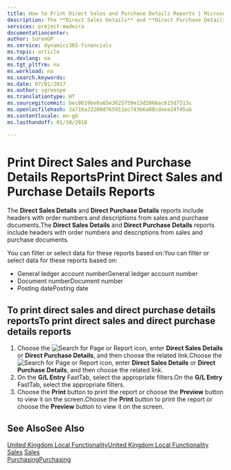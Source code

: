 ```yaml
---
title: How to Print Direct Sales and Purchase Details Reports | Microsoft Docs
description: The **Direct Sales Details** and **Direct Purchase Details** reports include headers with order numbers and descriptions from sales and purchase documents.
services: project-madeira
documentationcenter: 
author: SorenGP
ms.service: dynamics365-financials
ms.topic: article
ms.devlang: na
ms.tgt_pltfrm: na
ms.workload: na
ms.search.keywords: 
ms.date: 07/01/2017
ms.author: sgroespe
ms.translationtype: HT
ms.sourcegitcommit: bec0619be0a65e3625759e13d2866ac615d7513c
ms.openlocfilehash: 3a716a33280d765911ac743b6a00cdeee24f45ab
ms.contentlocale: en-gb
ms.lasthandoff: 01/30/2018

---
```

# <a name="print-direct-sales-and-purchase-details-reports"></a><span data-ttu-id="ffb40-103">Print Direct Sales and Purchase Details Reports</span><span class="sxs-lookup"><span data-stu-id="ffb40-103">Print Direct Sales and Purchase Details Reports</span></span>
<span data-ttu-id="ffb40-104">The **Direct Sales Details** and **Direct Purchase Details** reports include headers with order numbers and descriptions from sales and purchase documents.</span><span class="sxs-lookup"><span data-stu-id="ffb40-104">The **Direct Sales Details** and **Direct Purchase Details** reports include headers with order numbers and descriptions from sales and purchase documents.</span></span>  

 <span data-ttu-id="ffb40-105">You can filter or select data for these reports based on:</span><span class="sxs-lookup"><span data-stu-id="ffb40-105">You can filter or select data for these reports based on:</span></span>  

-   <span data-ttu-id="ffb40-106">General ledger account number</span><span class="sxs-lookup"><span data-stu-id="ffb40-106">General ledger account number</span></span>  
-   <span data-ttu-id="ffb40-107">Document number</span><span class="sxs-lookup"><span data-stu-id="ffb40-107">Document number</span></span>  
-   <span data-ttu-id="ffb40-108">Posting date</span><span class="sxs-lookup"><span data-stu-id="ffb40-108">Posting date</span></span>  

## <a name="to-print-direct-sales-and-direct-purchase-details-reports"></a><span data-ttu-id="ffb40-109">To print direct sales and direct purchase details reports</span><span class="sxs-lookup"><span data-stu-id="ffb40-109">To print direct sales and direct purchase details reports</span></span>  

1.  <span data-ttu-id="ffb40-110">Choose the ![Search for Page or Report](../../media/ui-search/search_small.png "Search for Page or Report icon") icon, enter **Direct Sales Details** or **Direct Purchase Details**, and then choose the related link.</span><span class="sxs-lookup"><span data-stu-id="ffb40-110">Choose the ![Search for Page or Report](../../media/ui-search/search_small.png "Search for Page or Report icon") icon, enter **Direct Sales Details** or **Direct Purchase Details**, and then choose the related link.</span></span>  
2.  <span data-ttu-id="ffb40-111">On the **G/L Entry** FastTab, select the appropriate filters.</span><span class="sxs-lookup"><span data-stu-id="ffb40-111">On the **G/L Entry** FastTab, select the appropriate filters.</span></span>  
3.  <span data-ttu-id="ffb40-112">Choose the **Print** button to print the report or choose the **Preview** button to view it on the screen.</span><span class="sxs-lookup"><span data-stu-id="ffb40-112">Choose the **Print** button to print the report or choose the **Preview** button to view it on the screen.</span></span>  

## <a name="see-also"></a><span data-ttu-id="ffb40-113">See Also</span><span class="sxs-lookup"><span data-stu-id="ffb40-113">See Also</span></span>  
 [<span data-ttu-id="ffb40-114">United Kingdom Local Functionality</span><span class="sxs-lookup"><span data-stu-id="ffb40-114">United Kingdom Local Functionality</span></span>](united-kingdom-local-functionality.md)  
<span data-ttu-id="ffb40-115">[Sales](../../sales-manage-sales.md) </span><span class="sxs-lookup"><span data-stu-id="ffb40-115">[Sales](../../sales-manage-sales.md) </span></span>  
[<span data-ttu-id="ffb40-116">Purchasing</span><span class="sxs-lookup"><span data-stu-id="ffb40-116">Purchasing</span></span>](../../purchasing-manage-purchasing.md)   

